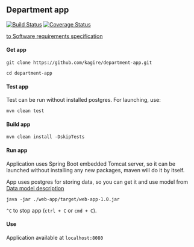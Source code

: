 ## Department app

[![Build Status](https://travis-ci.com/kagire/department-app.svg?branch=main)](https://travis-ci.com/kagire/department-app)
[![Coverage Status](https://coveralls.io/repos/github/kagire/department-app/badge.svg?branch=main)](https://coveralls.io/github/kagire/department-app?branch=main)

[to Software requirements specification](documentation/Software%20Requirements%20Specification.md)

#### Get app

```
git clone https://github.com/kagire/department-app.git
```
```
cd department-app
```

#### Test app

Test can be run without installed postgres. For launching, use:  

```
mvn clean test
```

#### Build app

```
mvn clean install -DskipTests
```

#### Run app

Application uses Spring Boot embedded Tomcat server, so it can be launched without installing any
new packages, maven will do it by itself.  

App uses postgres for storing data, so you can get it and use model from [Data model description](documentation/Data%20model%20decription.md)  

```
java -jar ./web-app/target/web-app-1.0.jar
```

`^C` to stop app (`ctrl + C` or `cmd + C`).

#### Use

Application available at `localhost:8080`